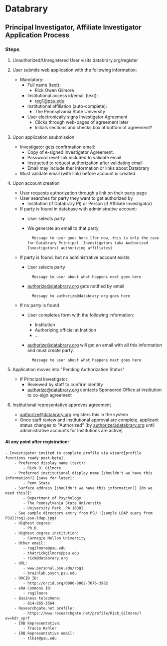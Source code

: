 # Databrary
## Principal Investigator, Affiliate Investigator Application Process

### Steps

1. Unauthorized/Unregistered User visits databrary.org/register
1. User submits web application with the following information:
	- Mandatory:
		- Full name (text): 
			- Rick Owen Gilmore
		- Institutional access id/email (text):
			- rog1@psu.edu
		- Institutional affiliation (auto-complete): 
			- The Pennsylvania State University
		- User electronically signs Investigator Agreement
			- Clicks through web-pages of agreement later 
			- Initials sections and checks box at bottom of agreement?
1. Upon application ssubmission
	- Investigator gets confirmation email:
		- Copy of e-signed Investigator Agreement.
		- Password reset link included to validate email
		- Instructed to request authorization after validating email
		- Email may include ther information or links about Databrary
	- Must validate email (with link) before account is created.
1. Upon account creation
	- User requests authorization through a link on their party page 
	- User searches for party they want to get authorized by
		- Institution (if Databrary PI) or Person (if Affiliate Investigator)
	- If party is found in database with administrative account:
		- User selects party
		- We generate an email to that party. 
		
				Message to user goes here [for now, this is only the case for Databrary Principal  Investigators (aka Authorized Investigators) authorizing affiliates]
	- If party is found, but no administrative account exists:
		- User selects party
		
				Message to user about what happens next goes here
		- authorize@databrary.org gets notified by email 
		
				Message to authorize@databrary.org goes here
	- If no party is found
		- User completes form with the following information:
			- Institution
			- Authorizing official at Instition
			- ... 
		- authorize@databrary.org will get an email with all this information and must create party.
		
				Message to user about what happens next goes here 
	
1. Application moves into "Pending Authorization Status"
	- If Principal Investigator:
		- Reviewed by staff to confirm identity
		- authorize@databrary.org contacts Sponsored Office at institution to co-sign agreement

1. Institutional representative approves agreement
	- authorize@databrary.org registers this in the system
	- Once staff review and institutional approval are complete, applicant status changes to "Authorized" (by authorize@databrary.org until administrative accounts for Institutions are active)
	
#### At any point after registration: 
	- Investigator invited to complete profile via wizard[profile functions ready post-beta].
		- Preferred display name (text): 
			- Rick O. Gilmore
		- Preferred institutional display name [shouldn't we have this information?] [save for later]: 
			- Penn State
		- Surface address [shouldn't we have this information?] [do we need this?]: 
			- Department of Psychology
			- The Pennsylvania State University
			- University Park, PA 16802
		- See sample directory entry from PSU ![sample LDAP query from PSU](rog1-psu-ldap.jpg)
		- Highest degree:
			- Ph.D.
		- Highest degree institution:
			- Carnegie Mellon University
		- Other email:
			- rogilmore@psu.edu
			- thatrickgilmore@psu.edu
			- rick@databrary.org
		- URL:
			- www.personal.psu.edu/rog1
			- brainlab.psych.psu.edu
		- ORCID ID:
			- http://orcid.org/0000-0002-7676-3982
		- eRA Commons ID:
			- rogilmore
		- Business telephone:
			- 814-865-3664
		- Researchgate.net profile:
			- https://www.researchgate.net/profile/Rick_Gilmore/?ev=hdr_xprf
		- IRB Representative:
			- Tracie Kahler
		- IRB Representative email:
			- tlk14@psu.edu
